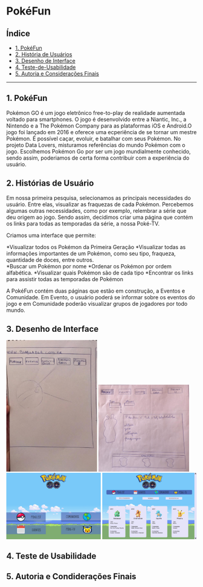 # PokéFun

## Índice

- [1. PokéFun](#1-pokéfun)
- [2. História de Usuários](#2-historias-de-usuario)
- [3. Desenho de Interface](#3-desenho-de-interface)
- [4. Teste-de-Usabilidade](#4-teste-de-usabilidade)
- [5. Autoria e Considerações Finais](#5-autoria-e-consideracoes-finais)

---

## 1. PokéFun

Pokémon GO é um jogo eletrônico free-to-play de realidade aumentada voltado para smartphones. O jogo é desenvolvido entre a Niantic, Inc., a Nintendo e a The Pokémon Company para as plataformas iOS e Android.O jogo foi lançado em 2016 e oferece uma ecperiência de se tornar um mestre Pokémon. É possível caçar, evoluir, e batalhar com seus Pokémon.
No projeto Data Lovers, misturamos referências do mundo Pokémon com o jogo.
Escolhemos Pokémon Go por ser um jogo mundialmente conhecido, sendo assim, poderiamos de certa forma contribuir com a experiência do usuário.

## 2. Histórias de Usuário

Em nossa primeira pesquisa, selecionamos as principais necessidades do usuário. Entre elas, visualizar as fraquezas de cada Pokémon. Percebemos algumas outras necessidades, como por exemplo, relembrar a série que deu origem ao jogo. Sendo assim, decidimos criar uma página que contém os links para todas as temporadas da série, a nossa Poké-TV.

Criamos uma interface que permite:

*Visualizar todos os Pokémon da Primeira Geração
*Visualizar todas as informações importantes de um Pokémon, como seu tipo, fraqueza, quantidade de doces, entre outros.  
*Buscar um Pokémon por nome
*Ordenar os Pokémon por ordem alfabética.
*Visualizar quais Pokémon são de cada tipo
*Encontrar os links para assistir todas as temporadas de Pokémon

A PokéFun contém duas páginas que estão em construção, a Eventos e Comunidade. Em Evento, o usuário poderá se informar sobre os eventos do jogo e em Comunidade poderão visualizar grupos de jogadores por todo mundo.

## 3. Desenho de Interface

  <img src="img_readme/rascunho1.jpeg" alt="rascunho" width="240"/>
  <img src="img_readme/rascunho5.jpeg" alt="rascunho" width="240"/>

  <img src="img_readme/paginaprincipal.png" alt="protótipo" width="250"/>
  <img src="img_readme/POKELIST.jpg" alt="protótipo" width="250"/>
  
## 4. Teste de Usabilidade

## 5. Autoria e Condiderações Finais
